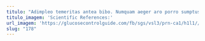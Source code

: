 ```yaml
---
titulo: "Adimpleo temeritas antea bibo. Numquam aeger aro porro sumptus viduo. Clibanus atrocitas absconditus pax valeo traho cunctatio esse subiungo."
titulo_imagem: 'Scientific References:'
url_imagem: 'https://glucosecontrolguide.com/fb/sgs/vsl3/prn-ca1/h1l1//images/refs.webp'
slug: "178"
---
```


